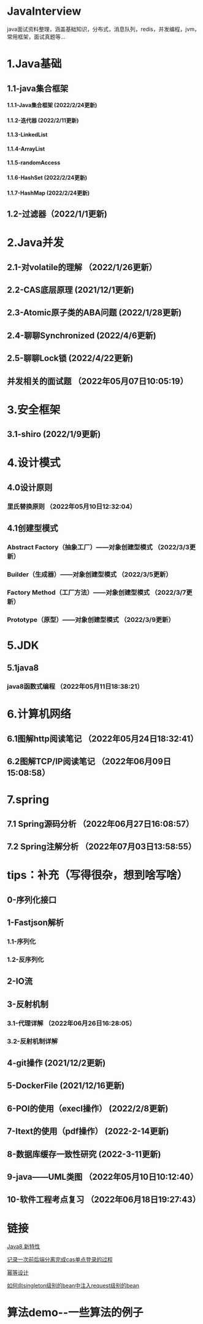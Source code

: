 # JavaInterview

java面试资料整理，涵盖基础知识，分布式，消息队列，redis，并发编程，jvm，常用框架，面试真题等...

# 1.Java基础

## 1.1-java集合框架

#### 1.1.1-Java集合框架                       (2022/2/24更新)

#### 1.1.2-迭代器                                     (2022/2/11更新)

#### 1.1.3-LinkedList

#### 1.1.4-ArrayList

#### 1.1.5-randomAccess

#### 1.1.6-HashSet                     (2022/2/24更新)

#### 1.1.7-HashMap                     (2022/2/24更新)

## 1.2-过滤器（2022/1/1更新)

# 2.Java并发

## 2.1-对volatile的理解    （2022/1/26更新）

## 2.2-CAS底层原理  		   (2021/12/1更新)

## 2.3-Atomic原子类的ABA问题       (2022/1/28更新)

## 2.4-聊聊Synchronized            (2022/4/6更新)

## 2.5-聊聊Lock锁                  (2022/4/22更新)

## 并发相关的面试题              （2022年05月07日10:05:19）

# 3.安全框架

## 3.1-shiro (2022/1/9更新)

# 4.设计模式

## 4.0设计原则

### 里氏替换原则  									（2022年05月10日12:32:04）

## 4.1创建型模式

### Abstract Factory（抽象工厂）——对象创建型模式     （2022/3/3更新）

### Builder（生成器）——对象创建型模式                                  （2022/3/5更新）

### Factory Method（工厂方法）——对象创建型模式       （2022/3/7更新）

### Prototype（原型）——对象创建型模式                                （2022/3/9更新）

# 5.JDK

## 5.1java8

### java8函数式编程                                                            （2022年05月11日18:38:21）

# 6.计算机网络

## 6.1图解http阅读笔记										（2022年05月24日18:32:41）

## 6.2图解TCP/IP阅读笔记									（2022年06月09日15:08:58）

# 7.spring

## 7.1 Spring源码分析                         （2022年06月27日16:08:57）

## 7.2  Spring注解分析						（2022年07月03日13:58:55）

# tips：补充（写得很杂，想到啥写啥）

## 0-序列化接口

## 1-Fastjson解析

### 1.1-序列化

### 1.2-反序列化

## 2-IO流

## 3-反射机制

### 3.1-代理详解                                    （2022年06月26日16:28:05）

### 3.2-反射机制详解

## 4-git操作                             (2021/12/2更新)

## 5-DockerFile                      (2021/12/16更新)

## 6-POI的使用（execl操作）                   (2022/2/8更新)

## 7-Itext的使用（pdf操作）                     (2022-2-14更新)

## 8-数据库缓存一致性研究                       (2022-3-11更新)

## 9-java——UML类图			（2022年05月10日10:12:40）

## 10-软件工程考点复习              （2022年06月18日19:27:43）

# 链接

[Java8 新特性](https://mp.weixin.qq.com/s/ojyl7B6PiHaTWADqmUq2rw)

[记录一次前后端分离完成cas单点登录的过程](https://juejin.cn/post/7068922646448046094)

[幂等设计](https://mp.weixin.qq.com/s?__biz=Mzg3NzU5NTIwNg==&mid=2247497427&idx=1&sn=2ed160c9917ad989eee1ac60d6122855&chksm=cf2229faf855a0ecf5eb34c7335acdf6420426490ee99fc2b602d54ff4ffcecfdab24eeab0a3&token=529683793&lang=zh_CN#rd)

[如何向singleton级别的bean中注入request级别的bean](https://juejin.cn/post/7070290856967667742)

# 算法demo--一些算法的例子
